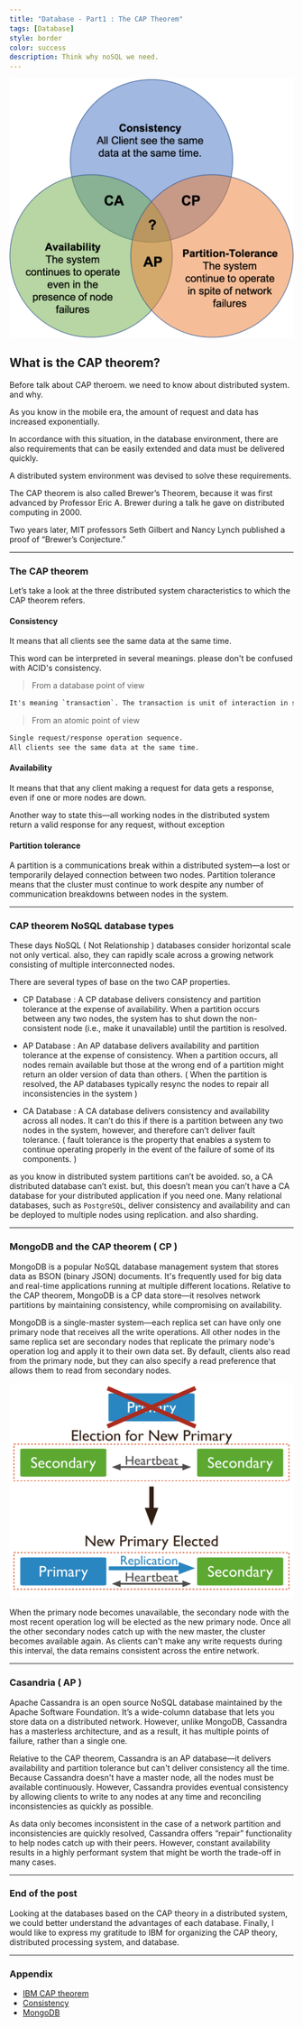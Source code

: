 ```yaml
---
title: "Database - Part1 : The CAP Theorem"
tags: [Database]
style: border
color: success
description: Think why noSQL we need.
---
```


![CAP](/assets/images/blog/2020-12-17-Database-the-cap-theorem/cap.png)

## What is the CAP theorem?

Before talk about CAP theroem. we need to know about distributed system. and why.

As you know in the mobile era, the amount of request and data has increased exponentially.

In accordance with this situation, in the database environment, there are also requirements that can be easily extended and data must be delivered quickly.

A distributed system environment was devised to solve these requirements.

The CAP theorem is also called Brewer’s Theorem, because it was first advanced by Professor Eric A. Brewer during a talk he gave on distributed computing in 2000. 

Two years later, MIT professors Seth Gilbert and Nancy Lynch published a proof of “Brewer’s Conjecture.”

---

### The CAP theorem

Let’s take a look at the three distributed system characteristics to which the CAP theorem refers.

#### Consistency

It means that all clients see the same data at the same time.

This word can be interpreted in several meanings. please don't be confused with ACID's consistency.

> From a database point of view

```txt
It's meaning `transaction`. The transaction is unit of interaction in such database system. actually, in database transaction has ACID properties.
```

> From an atomic point of view

```txt
Single request/response operation sequence.
All clients see the same data at the same time.
```

#### Availability

It means that that any client making a request for data gets a response, even if one or more nodes are down.

Another way to state this—all working nodes in the distributed system return a valid response for any request, without exception

#### Partition tolerance

A partition is a communications break within a distributed system—a lost or temporarily delayed connection between two nodes. Partition tolerance means that the cluster must continue to work despite any number of communication breakdowns between nodes in the system.

---

### CAP theorem NoSQL database types

These days NoSQL ( Not Relationship ) databases consider horizontal scale not only vertical. also, they can rapidly scale across a growing network consisting of multiple interconnected nodes.

There are several types of base on the two CAP properties.

- CP Database : A CP database delivers consistency and partition tolerance at the expense of availability. When a partition occurs between any two nodes, the system has to shut down the non-consistent node (i.e., make it unavailable) until the partition is resolved.
  
- AP Database : An AP database delivers availability and partition tolerance at the expense of consistency. When a partition occurs, all nodes remain available but those at the wrong end of a partition might return an older version of data than others. ( When the partition is resolved, the AP databases typically resync the nodes to repair all inconsistencies in the system )

- CA Database : A CA database delivers consistency and availability across all nodes. It can’t do this if there is a partition between any two nodes in the system, however, and therefore can’t deliver fault tolerance. ( fault tolerance is the property that enables a system to continue operating properly in the event of the failure of some of its components. )

as you know in distributed system partitions can’t be avoided. so, a CA distributed database can’t exist. but, this doesn’t mean you can’t have a CA database for your distributed application if you need one. Many relational databases, such as `PostgreSQL`, deliver consistency and availability and can be deployed to multiple nodes using replication. and also sharding.

---

### MongoDB and the CAP theorem ( CP )

MongoDB is a popular NoSQL database management system that stores data as BSON (binary JSON) documents. It's frequently used for big data and real-time applications running at multiple different locations. Relative to the CAP theorem, MongoDB is a CP data store—it resolves network partitions by maintaining consistency, while compromising on availability.

MongoDB is a single-master system—each replica set can have only one primary node that receives all the write operations. All other nodes in the same replica set are secondary nodes that replicate the primary node's operation log and apply it to their own data set. By default, clients also read from the primary node, but they can also specify a read preference that allows them to read from secondary nodes.

![CAP](/assets/images/blog/2020-12-17-Database-the-cap-theorem/mongodb_failover.svg)

When the primary node becomes unavailable, the secondary node with the most recent operation log will be elected as the new primary node. Once all the other secondary nodes catch up with the new master, the cluster becomes available again. As clients can't make any write requests during this interval, the data remains consistent across the entire network.

---

### Casandria ( AP )

Apache Cassandra is an open source NoSQL database maintained by the Apache Software Foundation. It’s a wide-column database that lets you store data on a distributed network. However, unlike MongoDB, Cassandra has a masterless architecture, and as a result, it has multiple points of failure, rather than a single one.

Relative to the CAP theorem, Cassandra is an AP database—it delivers availability and partition tolerance but can't deliver consistency all the time. Because Cassandra doesn't have a master node, all the nodes must be available continuously. However, Cassandra provides eventual consistency by allowing clients to write to any nodes at any time and reconciling inconsistencies as quickly as possible.

As data only becomes inconsistent in the case of a network partition and inconsistencies are quickly resolved, Cassandra offers “repair” functionality to help nodes catch up with their peers. However, constant availability results in a highly performant system that might be worth the trade-off in many cases.

---

### End of the post

Looking at the databases based on the CAP theory in a distributed system, we could better understand the advantages of each database. Finally, I would like to express my gratitude to IBM for organizing the CAP theory, distributed processing system, and database.

---

### Appendix

- [IBM CAP theorem](https://www.ibm.com/cloud/learn/cap-theorem)
- [Consistency](https://en.wikipedia.org/wiki/Consistency_(database_systems))
- [MongoDB](https://docs.mongodb.com/manual/replication/)
